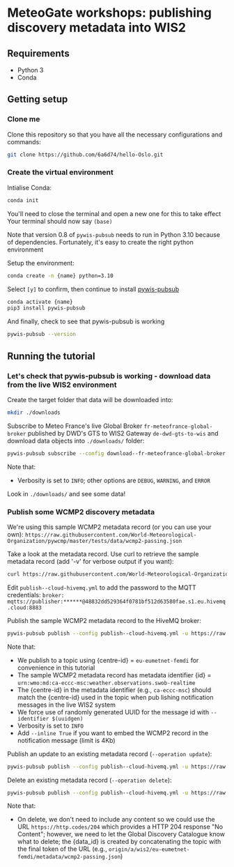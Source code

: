 # MeteoGate workshops: publishing discovery metadata into WIS2

## Requirements
- Python 3
- Conda

## Getting setup

### Clone me

Clone this repository so that you have all the necessary configurations and commands:
```bash
git clone https://github.com/6a6d74/hello-Oslo.git
```

### Create the virtual environment

Intialise Conda:
```bash
conda init
```

You'll need to close the terminal and open a new one for this to take effect
Your terminal should now say `(base)`

Note that version 0.8 of `pywis-pubsub` needs to run in Python 3.10 because of dependencies. Fortunately, it's easy to create the right python environment

Setup the environment:
```bash
conda create -n {name} python=3.10 
```

Select `[y]` to confirm, then continue to install [pywis-pubsub](https://github.com/World-Meteorological-Organization/pywis-pubsub)

```bash
conda activate {name}
pip3 install pywis-pubsub
```

And finally, check to see that pywis-pubsub is working

```bash
pywis-pubsub --version
```



## Running the tutorial

### Let's check that pywis-pubsub is working - download data from the live WIS2 environment

Create the target folder that data will be downloaded into:
```bash
mkdir ./downloads
```

Subscribe to Meteo France's live Global Broker `fr-meteofrance-global-broker` published by DWD's GTS to WIS2 Gateway `de-dwd-gts-to-wis` and download data objects into `./downloads/` folder:
```bash
pywis-pubsub subscribe --config download--fr-meteofrance-global-broker.yml --download --verbosity INFO
```

Note that:
- Verbosity is set to `INFO`; other options are `DEBUG`, `WARNING`, and `ERROR`

Look in `./downloads/` and see some data!

### Publish some WCMP2 discovery metadata

We're using this sample WCMP2 metadata record (or you can use your own):
`https://raw.githubusercontent.com/World-Meteorological-Organization/pywcmp/master/tests/data/wcmp2-passing.json`

Take a look at the metadata record. Use curl to retrieve the sample metadata record (add '-v' for verbose output if you want):
```bash
curl https://raw.githubusercontent.com/World-Meteorological-Organization/pywcmp/master/tests/data/wcmp2-passing.json
```
Edit `publish--cloud-hivemq.yml` to add the password to the MQTT credentials: 
`broker: mqtts://publisher:******@48832dd529364f0781bf512d63580fae.s1.eu.hivemq.cloud:8883`

Publish the sample WCMP2 metadata record to the HiveMQ broker:
```bash
pywis-pubsub publish --config publish--cloud-hivemq.yml -u https://raw.githubusercontent.com/World-Meteorological-Organization/pywcmp/master/tests/data/wcmp2-passing.json --metadata-id "urn:wmo:md:ca-eccc-msc:weather.observations.swob-realtime" --topic origin/a/wis2/eu-eumetnet-femdi/metadata --identifier $(uuidgen) --verbosity INFO
```

Note that:
- We publish to a topic using {centre-id} = `eu-eumetnet-femdi` for convenience in this tutorial
- The sample WCMP2 metadata record has metadata identifier {id} = `urn:wmo:md:ca-eccc-msc:weather.observations.swob-realtime`
- The {centre-id} in the metadata identifier (e.g., `ca-eccc-msc`) should match the {centre-id} used in the topic when pub
lishing notification messages in the live WIS2 system
- We force use of randomly generated UUID for the message id with `--identifier $(uuidgen)`
- Verbosity is set to `INFO`
- Add `--inline True` if you want to embed the WCMP2 record in the notification message (limit is 4Kb)

Publish an update to an existing metadata record (`--operation update`):
```bash
pywis-pubsub publish --config publish--cloud-hivemq.yml -u https://raw.githubusercontent.com/World-Meteorological-Organization/pywcmp/master/tests/data/wcmp2-passing.json --metadata-id "urn:wmo:md:ca-eccc-msc:weather.observations.swob-realtime" --topic origin/a/wis2/eu-eumetnet-femdi/metadata --identifier $(uuidgen) --operation update --verbosity INFO
```

Delete an existing metadata record (`--operation delete`):
```bash
pywis-pubsub publish --config publish--cloud-hivemq.yml -u https://raw.githubusercontent.com/World-Meteorological-Organization/pywcmp/master/tests/data/wcmp2-passing.json --metadata-id "urn:wmo:md:ca-eccc-msc:weather.observations.swob-realtime" --topic origin/a/wis2/eu-eumetnet-femdi/metadata --identifier $(uuidgen) --operation delete --verbosity INFO
```
Note that:
- On delete, we don't need to include any content so we could use the URL `https://http.codes/204` which provides a HTTP 204 response "No Content"; however, we need to let the Global Discovery Catalogue know what to delete; the {data_id} is created by concatenating the topic with the final token of the URL (e.g., `origin/a/wis2/eu-eumetnet-femdi/metadata/wcmp2-passing.json`)
